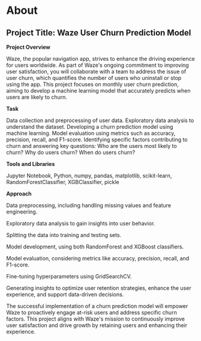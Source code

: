 # About

## **Project Title: Waze User Churn Prediction Model**

**Project Overview**

Waze, the popular navigation app, strives to enhance the driving experience for users worldwide. As part of Waze's ongoing commitment to improving user satisfaction, you will collaborate with a team to address the issue of user churn, which quantifies the number of users who uninstall or stop using the app. This project focuses on monthly user churn prediction, aiming to develop a machine learning model that accurately predicts when users are likely to churn.

**Task**

Data collection and preprocessing of user data.
Exploratory data analysis to understand the dataset.
Developing a churn prediction model using machine learning.
Model evaluation using metrics such as accuracy, precision, recall, and F1-score.
Identifying specific factors contributing to churn and answering key questions:
Who are the users most likely to churn?
Why do users churn?
When do users churn?

**Tools and Libraries**

Jupyter Notebook,
Python,
numpy,
pandas,
matplotlib,
scikit-learn,
RandomForestClassifier,
XGBClassifier,
pickle

**Approach**

Data preprocessing, including handling missing values and feature engineering.

Exploratory data analysis to gain insights into user behavior.

Splitting the data into training and testing sets.

Model development, using both RandomForest and XGBoost classifiers.

Model evaluation, considering metrics like accuracy, precision, recall, and F1-score.

Fine-tuning hyperparameters using GridSearchCV.

Generating insights to optimize user retention strategies, enhance the user experience, and support data-driven decisions.

The successful implementation of a churn prediction model will empower Waze to proactively engage at-risk users and address specific churn factors. This project aligns with Waze's mission to continuously improve user satisfaction and drive growth by retaining users and enhancing their experience.






